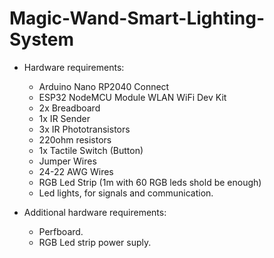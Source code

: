 # Magic-Wand-Smart-Lighting-System

- Hardware requirements:
    - Arduino Nano RP2040 Connect
    - ESP32 NodeMCU Module WLAN WiFi Dev Kit
    - 2x Breadboard
    - 1x IR Sender
    - 3x IR Phototransistors
    - 220ohm resistors
    - 1x Tactile Switch (Button)
    - Jumper Wires 
    - 24-22 AWG Wires
    - RGB Led Strip (1m with 60 RGB leds shold be enough)
    - Led lights, for signals and communication.

- Additional hardware requirements:
    - Perfboard.
    - RGB Led strip power suply.

